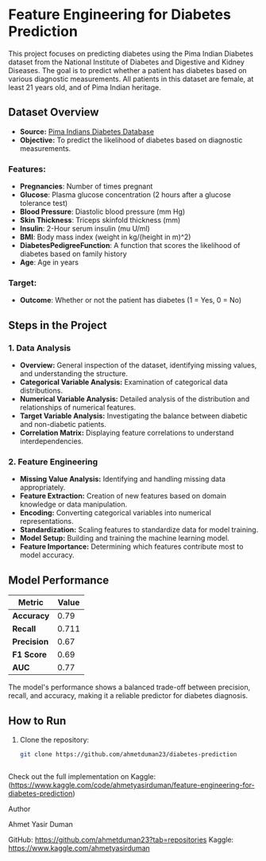 # Feature Engineering for Diabetes Prediction

This project focuses on predicting diabetes using the Pima Indian Diabetes dataset from the National Institute of Diabetes and Digestive and Kidney Diseases. The goal is to predict whether a patient has diabetes based on various diagnostic measurements. All patients in this dataset are female, at least 21 years old, and of Pima Indian heritage.

## Dataset Overview

- **Source:** [Pima Indians Diabetes Database](https://www.kaggle.com/datasets/uciml/pima-indians-diabetes-database)
- **Objective:** To predict the likelihood of diabetes based on diagnostic measurements.
  
### Features:
- **Pregnancies**: Number of times pregnant
- **Glucose**: Plasma glucose concentration (2 hours after a glucose tolerance test)
- **Blood Pressure**: Diastolic blood pressure (mm Hg)
- **Skin Thickness**: Triceps skinfold thickness (mm)
- **Insulin**: 2-Hour serum insulin (mu U/ml)
- **BMI**: Body mass index (weight in kg/(height in m)^2)
- **DiabetesPedigreeFunction**: A function that scores the likelihood of diabetes based on family history
- **Age**: Age in years

### Target:
- **Outcome**: Whether or not the patient has diabetes (1 = Yes, 0 = No)

## Steps in the Project

### 1. Data Analysis
- **Overview:** General inspection of the dataset, identifying missing values, and understanding the structure.
- **Categorical Variable Analysis:** Examination of categorical data distributions.
- **Numerical Variable Analysis:** Detailed analysis of the distribution and relationships of numerical features.
- **Target Variable Analysis:** Investigating the balance between diabetic and non-diabetic patients.
- **Correlation Matrix:** Displaying feature correlations to understand interdependencies.

### 2. Feature Engineering
- **Missing Value Analysis:** Identifying and handling missing data appropriately.
- **Feature Extraction:** Creation of new features based on domain knowledge or data manipulation.
- **Encoding:** Converting categorical variables into numerical representations.
- **Standardization:** Scaling features to standardize data for model training.
- **Model Setup:** Building and training the machine learning model.
- **Feature Importance:** Determining which features contribute most to model accuracy.

## Model Performance

| Metric      | Value  |
|-------------|--------|
| **Accuracy**| 0.79   |
| **Recall**  | 0.711  |
| **Precision**| 0.67  |
| **F1 Score**| 0.69   |
| **AUC**    | 0.77   |

The model's performance shows a balanced trade-off between precision, recall, and accuracy, making it a reliable predictor for diabetes diagnosis.

## How to Run

1. Clone the repository:
   ```bash
   git clone https://github.com/ahmetduman23/diabetes-prediction



Check out the full implementation on Kaggle: (https://www.kaggle.com/code/ahmetyasirduman/feature-engineering-for-diabetes-prediction)


Author

Ahmet Yasir Duman

GitHub: https://github.com/ahmetduman23?tab=repositories
Kaggle: https://www.kaggle.com/ahmetyasirduman

